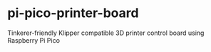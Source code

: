 # pi-pico-printer-board
Tinkerer-friendly Klipper compatible 3D printer control board using Raspberry Pi Pico
